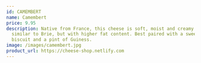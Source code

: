 ```yaml
---
id: CAMEMBERT
name: Camembert
price: 9.95
description: Native from France, this cheese is soft, moist and creamy. It is
  similar to Brie, but with higher fat content. Best paired with a sweet, crispy
  biscuit and a pint of Guiness.
image: /images/camembert.jpg
product_url: https://cheese-shop.netlify.com
---
```

